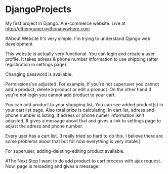 # DjangoProjects
My first project in Django. A e-commerce website. Live at http://ethemguner.pythonanywhere.com

#About Website
It's very simple. I'm trying to understand Django web development. 

This website is actually very functional. You can login and create 
a user profile. It takes adress & phone number information to use shipping (after registiration in settings page).

Changing password is available.

Permissions've adjusted. For example, If you're not superuser you cannot add a product, delete a product or edit a product. On the other hand
If you're not login you cannot add product to your cart.

You can add product to your shopping list. You can see added product(s) in your cart list page. Also total price is calculating.
In cart list, adress and phone number is listing. If adress or phone numer information isn't adjusted, It gives a message about that
and gives a link to settings page to adjust the adress and phone number.

Every user has a cart list. (I really tried so hard to do this. I believe there are some problems about that but for now everything
is very stable.)

For superuser, adding-deleting-editing product available.

#The Next Step
I want to do add product to cart process with ajax request. Now, page is reloading and gives a message.







